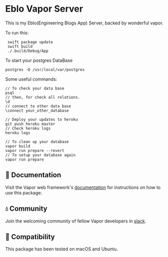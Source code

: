 # Eblo Vapor Server

This is my Eblo(Engineering Blogs App) Server, backed by wonderful vapor.

To run this:

     swift package update
     swift build
     ./.build/Debug/App
     
To start your postgres DataBase

    postgres -D /usr/local/var/postgres
    
Some useful commands:

    // To check your data base
    psql
    // then, for check all relations.
    \d 
    // connect to other data base
    \connect your_other_database
    
    // Deploy your updates to heroku
    git push heroku master
    // Check heroku logs
    heroku logs
    
    // To clean up your database
    vapor build
    vapor run prepare --revert
    // To setup your database again
    vapor run prepare

## 📖 Documentation

Visit the Vapor web framework's [documentation](http://docs.vapor.codes) for instructions on how to use this package.

## 💧 Community

Join the welcoming community of fellow Vapor developers in [slack](http://vapor.team).

## 🔧 Compatibility

This package has been tested on macOS and Ubuntu.
